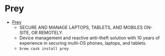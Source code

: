 # Prey
- [Prey](https://www.preyproject.com/)
  -  SECURE AND MANAGE LAPTOPS, TABLETS, AND MOBILES ON-SITE, OR REMOTELY.
  - Device management and reactive anti-theft solution with 10 years of experience in securing multi-OS phones, laptops, and tablets.
  - `brew cask install prey`
